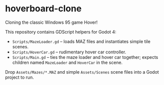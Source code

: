 # hoverboard-clone

Cloning the classic Windows 95 game Hover!

This repository contains GDScript helpers for Godot 4:

- `Scripts/MazeLoader.gd` – loads MAZ files and instantiates simple tile scenes.
- `Scripts/HoverCar.gd` – rudimentary hover car controller.
- `Scripts/Main.gd` – ties the maze loader and hover car together; expects
  children named `MazeLoader` and `HoverCar` in the scene.

Drop `Assets/Mazes/*.MAZ` and simple `Assets/Scenes` scene files into a Godot
project to run.
